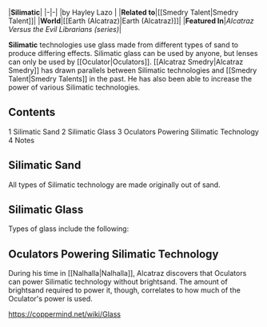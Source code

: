 |**Silimatic**|
|-|-|
|by  Hayley Lazo |
|**Related to**|[[Smedry Talent\|Smedry Talent]]|
|**World**|[[Earth (Alcatraz)\|Earth (Alcatraz)]]|
|**Featured In**|*Alcatraz Versus the Evil Librarians (series)*|

**Silimatic** technologies use glass made from different types of sand to produce differing effects. Silimatic glass can be used by anyone, but lenses can only be used by [[Oculator\|Oculators]]. [[Alcatraz Smedry\|Alcatraz Smedry]] has drawn parallels between Silimatic technologies and [[Smedry Talent\|Smedry Talents]] in the past. He has also been able to increase the power of various Silimatic technologies.

## Contents

1 Silimatic Sand
2 Silimatic Glass
3 Oculators Powering Silimatic Technology
4 Notes


## Silimatic Sand
All types of Silimatic technology are made originally out of sand.



## Silimatic Glass
Types of glass include the following:























## Oculators Powering Silimatic Technology
During his time in [[Nalhalla\|Nalhalla]], Alcatraz discovers that Oculators can power Silimatic technology without brightsand. The amount of brightsand required to power it, though, correlates to how much of the Oculator's power is used.



https://coppermind.net/wiki/Glass